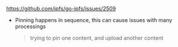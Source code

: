 https://github.com/ipfs/go-ipfs/issues/2509

* Pinning happens in sequence, this can cause issues with many processings
    > trying to pin one content, and upload another content